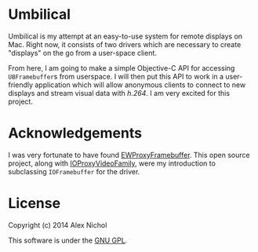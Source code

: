 # Umbilical

Umbilical is my attempt at an easy-to-use system for remote displays on Mac. Right now, it consists of two drivers which are necessary to create "displays" on the go from a user-space client.

From here, I am going to make a simple Objective-C API for accessing `UBFramebuffer`s from userspace.  I will then put this API to work in a user-friendly application which will allow anonymous clients to connect to new displays and stream visual data with *h.264*. I am very excited for this project.

# Acknowledgements

I was very fortunate to have found [EWProxyFramebuffer](https://github.com/mkernel/EWProxyFramebuffer/).  This open source project, along with [IOProxyVideoFamily](https://code.google.com/p/ioproxyvideofamily/), were my introduction to subclassing `IOFramebuffer` for the driver.

# License

Copyright (c) 2014 Alex Nichol

This software is under the [GNU GPL](http://www.gnu.org/licenses/old-licenses/gpl-2.0.html).
